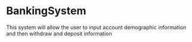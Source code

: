 # BankingSystem
This system will allow the user to input account demographic information and then withdraw and deposit information

